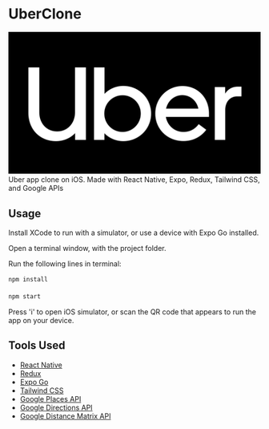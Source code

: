 # UberClone

[![Uber](images/uber.jpg)](images/uber.jpg)
Uber app clone on iOS. Made with React Native, Expo, Redux, Tailwind CSS, and Google APIs

## Usage

Install XCode to run with a simulator, or use a device with Expo Go installed.

Open a terminal window, with the project folder.

Run the following lines in terminal:

```bash
npm install

npm start
```

Press 'i' to open iOS simulator, or scan the QR code that appears to run the app on your device.

## Tools Used

- [React Native](https://reactnative.dev/)
- [Redux](https://redux.js.org/)
- [Expo Go](https://expo.dev/client)
- [Tailwind CSS](https://tailwindcss.com/)
- [Google Places API](https://developers.google.com/maps/documentation/places/web-service/overview)
- [Google Directions API](https://developers.google.com/maps/documentation/directions/overview)
- [Google Distance Matrix API](https://developers.google.com/maps/documentation/distance-matrix/overview)
